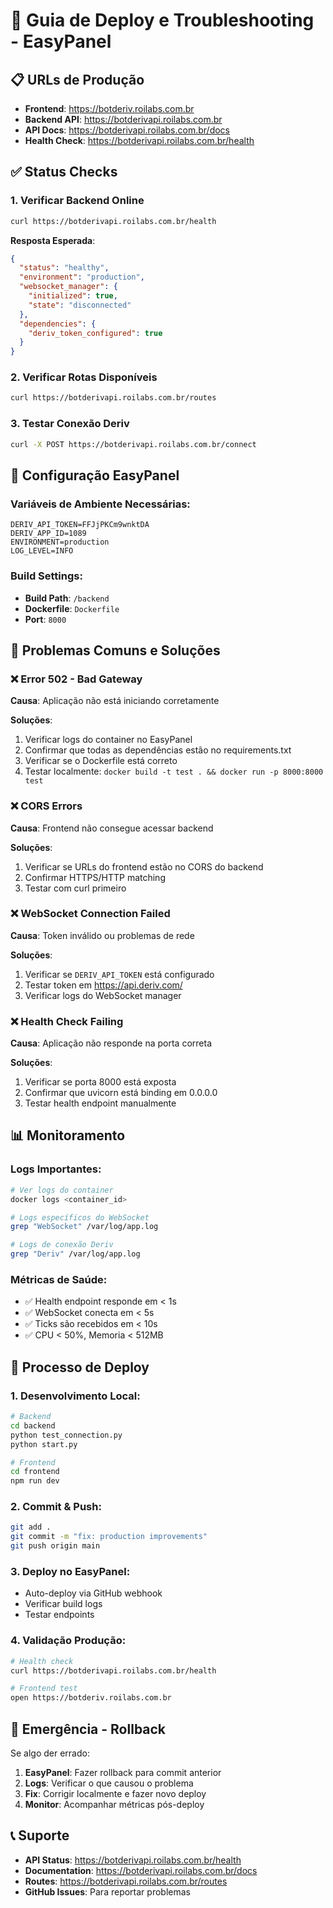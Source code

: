 # 🚀 Guia de Deploy e Troubleshooting - EasyPanel

## 📋 URLs de Produção
- **Frontend**: https://botderiv.roilabs.com.br
- **Backend API**: https://botderivapi.roilabs.com.br
- **API Docs**: https://botderivapi.roilabs.com.br/docs
- **Health Check**: https://botderivapi.roilabs.com.br/health

## ✅ Status Checks

### 1. Verificar Backend Online
```bash
curl https://botderivapi.roilabs.com.br/health
```

**Resposta Esperada**:
```json
{
  "status": "healthy",
  "environment": "production",
  "websocket_manager": {
    "initialized": true,
    "state": "disconnected"
  },
  "dependencies": {
    "deriv_token_configured": true
  }
}
```

### 2. Verificar Rotas Disponíveis
```bash
curl https://botderivapi.roilabs.com.br/routes
```

### 3. Testar Conexão Deriv
```bash
curl -X POST https://botderivapi.roilabs.com.br/connect
```

## 🔧 Configuração EasyPanel

### Variáveis de Ambiente Necessárias:
```env
DERIV_API_TOKEN=FFJjPKCm9wnktDA
DERIV_APP_ID=1089
ENVIRONMENT=production
LOG_LEVEL=INFO
```

### Build Settings:
- **Build Path**: `/backend`
- **Dockerfile**: `Dockerfile`
- **Port**: `8000`

## 🐛 Problemas Comuns e Soluções

### ❌ Error 502 - Bad Gateway
**Causa**: Aplicação não está iniciando corretamente

**Soluções**:
1. Verificar logs do container no EasyPanel
2. Confirmar que todas as dependências estão no requirements.txt
3. Verificar se o Dockerfile está correto
4. Testar localmente: `docker build -t test . && docker run -p 8000:8000 test`

### ❌ CORS Errors
**Causa**: Frontend não consegue acessar backend

**Soluções**:
1. Verificar se URLs do frontend estão no CORS do backend
2. Confirmar HTTPS/HTTP matching
3. Testar com curl primeiro

### ❌ WebSocket Connection Failed
**Causa**: Token inválido ou problemas de rede

**Soluções**:
1. Verificar se `DERIV_API_TOKEN` está configurado
2. Testar token em https://api.deriv.com/
3. Verificar logs do WebSocket manager

### ❌ Health Check Failing
**Causa**: Aplicação não responde na porta correta

**Soluções**:
1. Verificar se porta 8000 está exposta
2. Confirmar que uvicorn está binding em 0.0.0.0
3. Testar health endpoint manualmente

## 📊 Monitoramento

### Logs Importantes:
```bash
# Ver logs do container
docker logs <container_id>

# Logs específicos do WebSocket
grep "WebSocket" /var/log/app.log

# Logs de conexão Deriv
grep "Deriv" /var/log/app.log
```

### Métricas de Saúde:
- ✅ Health endpoint responde em < 1s
- ✅ WebSocket conecta em < 5s  
- ✅ Ticks são recebidos em < 10s
- ✅ CPU < 50%, Memoria < 512MB

## 🔄 Processo de Deploy

### 1. Desenvolvimento Local:
```bash
# Backend
cd backend
python test_connection.py
python start.py

# Frontend  
cd frontend
npm run dev
```

### 2. Commit & Push:
```bash
git add .
git commit -m "fix: production improvements"
git push origin main
```

### 3. Deploy no EasyPanel:
- Auto-deploy via GitHub webhook
- Verificar build logs
- Testar endpoints

### 4. Validação Produção:
```bash
# Health check
curl https://botderivapi.roilabs.com.br/health

# Frontend test  
open https://botderiv.roilabs.com.br
```

## 🚨 Emergência - Rollback

Se algo der errado:

1. **EasyPanel**: Fazer rollback para commit anterior
2. **Logs**: Verificar o que causou o problema
3. **Fix**: Corrigir localmente e fazer novo deploy
4. **Monitor**: Acompanhar métricas pós-deploy

## 📞 Suporte

- **API Status**: https://botderivapi.roilabs.com.br/health
- **Documentation**: https://botderivapi.roilabs.com.br/docs  
- **Routes**: https://botderivapi.roilabs.com.br/routes
- **GitHub Issues**: Para reportar problemas